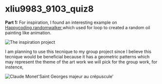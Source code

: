 # xliu9983_9103_quiz8
**Part 1:**
For inspiration, I found an interesting example on [Happycoding,randomwalker](https://happycoding.io/tutorials/p5js/animation/random-walker),which used for loop to created a random oil painting like animation.

![The inspiration project](https://happycoding.io/tutorials/p5js/animation/images/random-walker-1.png)

I am planning to use this tecnique to my group project since I believe this tecnique would be beneficial because it has a geometric patterns which may represent the theme of the art work we will pick for the group work, for instence,

![Claude Monet'Saint Georges majeur au crépuscule'](https://canvas.sydney.edu.au/courses/53019/files/33314343/preview)





